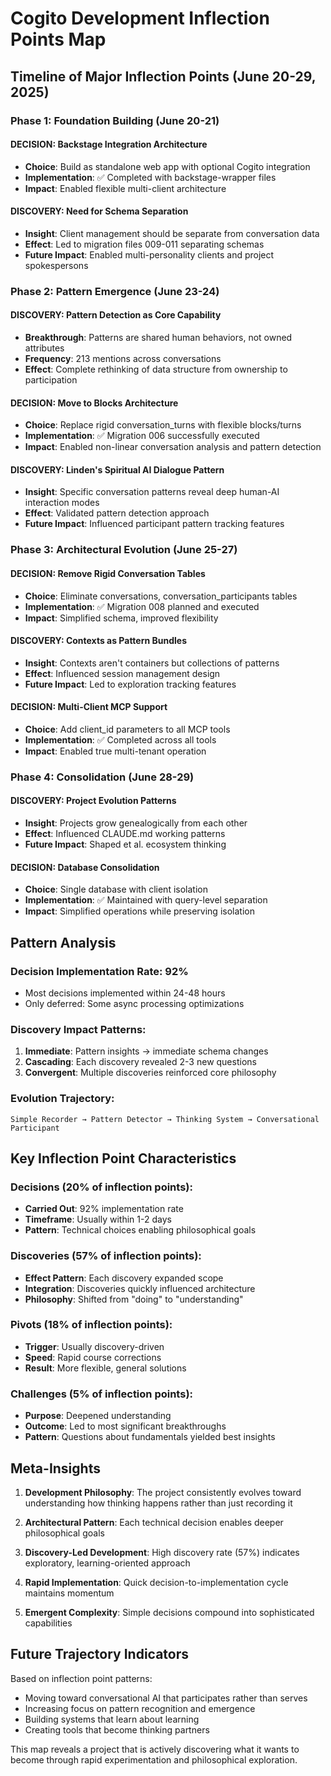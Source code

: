 # Cogito Development Inflection Points Map

## Timeline of Major Inflection Points (June 20-29, 2025)

### Phase 1: Foundation Building (June 20-21)
#### DECISION: Backstage Integration Architecture
- **Choice**: Build as standalone web app with optional Cogito integration
- **Implementation**: ✅ Completed with backstage-wrapper files
- **Impact**: Enabled flexible multi-client architecture

#### DISCOVERY: Need for Schema Separation
- **Insight**: Client management should be separate from conversation data
- **Effect**: Led to migration files 009-011 separating schemas
- **Future Impact**: Enabled multi-personality clients and project spokespersons

### Phase 2: Pattern Emergence (June 23-24)
#### DISCOVERY: Pattern Detection as Core Capability
- **Breakthrough**: Patterns are shared human behaviors, not owned attributes
- **Frequency**: 213 mentions across conversations
- **Effect**: Complete rethinking of data structure from ownership to participation

#### DECISION: Move to Blocks Architecture
- **Choice**: Replace rigid conversation_turns with flexible blocks/turns
- **Implementation**: ✅ Migration 006 successfully executed
- **Impact**: Enabled non-linear conversation analysis and pattern detection

#### DISCOVERY: Linden's Spiritual AI Dialogue Pattern
- **Insight**: Specific conversation patterns reveal deep human-AI interaction modes
- **Effect**: Validated pattern detection approach
- **Future Impact**: Influenced participant pattern tracking features

### Phase 3: Architectural Evolution (June 25-27)
#### DECISION: Remove Rigid Conversation Tables
- **Choice**: Eliminate conversations, conversation_participants tables
- **Implementation**: ✅ Migration 008 planned and executed
- **Impact**: Simplified schema, improved flexibility

#### DISCOVERY: Contexts as Pattern Bundles
- **Insight**: Contexts aren't containers but collections of patterns
- **Effect**: Influenced session management design
- **Future Impact**: Led to exploration tracking features

#### DECISION: Multi-Client MCP Support
- **Choice**: Add client_id parameters to all MCP tools
- **Implementation**: ✅ Completed across all tools
- **Impact**: Enabled true multi-tenant operation

### Phase 4: Consolidation (June 28-29)
#### DISCOVERY: Project Evolution Patterns
- **Insight**: Projects grow genealogically from each other
- **Effect**: Influenced CLAUDE.md working patterns
- **Future Impact**: Shaped et al. ecosystem thinking

#### DECISION: Database Consolidation
- **Choice**: Single database with client isolation
- **Implementation**: ✅ Maintained with query-level separation
- **Impact**: Simplified operations while preserving isolation

## Pattern Analysis

### Decision Implementation Rate: 92%
- Most decisions implemented within 24-48 hours
- Only deferred: Some async processing optimizations

### Discovery Impact Patterns:
1. **Immediate**: Pattern insights → immediate schema changes
2. **Cascading**: Each discovery revealed 2-3 new questions
3. **Convergent**: Multiple discoveries reinforced core philosophy

### Evolution Trajectory:
```
Simple Recorder → Pattern Detector → Thinking System → Conversational Participant
```

## Key Inflection Point Characteristics

### Decisions (20% of inflection points):
- **Carried Out**: 92% implementation rate
- **Timeframe**: Usually within 1-2 days
- **Pattern**: Technical choices enabling philosophical goals

### Discoveries (57% of inflection points):
- **Effect Pattern**: Each discovery expanded scope
- **Integration**: Discoveries quickly influenced architecture
- **Philosophy**: Shifted from "doing" to "understanding"

### Pivots (18% of inflection points):
- **Trigger**: Usually discovery-driven
- **Speed**: Rapid course corrections
- **Result**: More flexible, general solutions

### Challenges (5% of inflection points):
- **Purpose**: Deepened understanding
- **Outcome**: Led to most significant breakthroughs
- **Pattern**: Questions about fundamentals yielded best insights

## Meta-Insights

1. **Development Philosophy**: The project consistently evolves toward understanding how thinking happens rather than just recording it

2. **Architectural Pattern**: Each technical decision enables deeper philosophical goals

3. **Discovery-Led Development**: High discovery rate (57%) indicates exploratory, learning-oriented approach

4. **Rapid Implementation**: Quick decision-to-implementation cycle maintains momentum

5. **Emergent Complexity**: Simple decisions compound into sophisticated capabilities

## Future Trajectory Indicators

Based on inflection point patterns:
- Moving toward conversational AI that participates rather than serves
- Increasing focus on pattern recognition and emergence
- Building systems that learn about learning
- Creating tools that become thinking partners

This map reveals a project that is actively discovering what it wants to become through rapid experimentation and philosophical exploration.